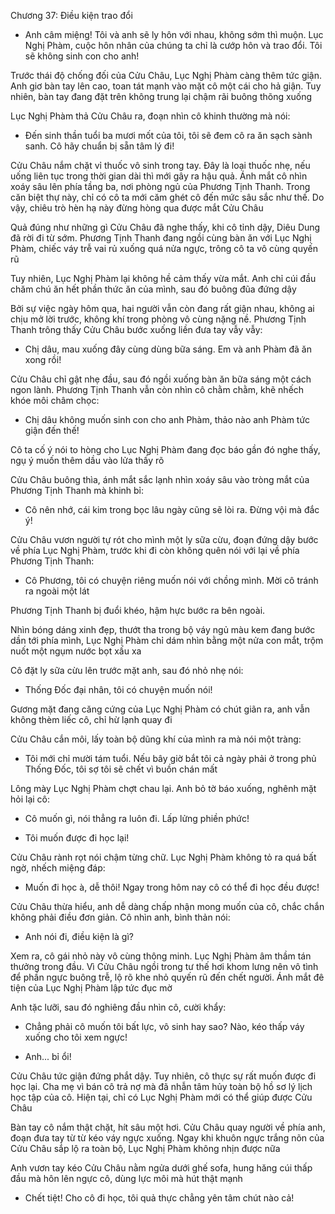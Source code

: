




Chương 37: Điều kiện trao đổi

- Anh câm miệng! Tôi và anh sẽ ly hôn với nhau, không sớm thì muộn. Lục Nghị Phàm, cuộc hôn nhân của chúng ta chỉ là cướp hôn và trao đổi. Tôi sẽ không sinh con cho anh!

Trước thái độ chống đối của Cửu Châu, Lục Nghị Phàm càng thêm tức giận. Anh giơ bàn tay lên cao, toan tát mạnh vào mặt cô một cái cho hả giận. Tuy nhiên, bàn tay đang đặt trên không trung lại chậm rãi buông thõng xuống

Lục Nghị Phàm thả Cửu Châu ra, đoạn nhìn cô khinh thường mà nói:

- Đến sinh thần tuổi ba mươi mốt của tôi, tôi sẽ đem cô ra ăn sạch sành sanh. Cô hãy chuẩn bị sẵn tâm lý đi!

Cửu Châu nắm chặt vỉ thuốc vô sinh trong tay. Đây là loại thuốc nhẹ, nếu uống liên tục trong thời gian dài thì mới gây ra hậu quả. Ánh mắt cô nhìn xoáy sâu lên phía tầng ba, nơi phòng ngủ của Phương Tịnh Thanh. Trong căn biệt thự này, chỉ có cô ta mới căm ghét cô đến mức sâu sắc như thế. Do vậy, chiêu trò hèn hạ này đừng hòng qua được mắt Cửu Châu

Quả đúng như những gì Cửu Châu đã nghe thấy, khi cô tỉnh dậy, Diêu Dung đã rời đi từ sớm. Phương Tịnh Thanh đang ngồi cùng bàn ăn với Lục Nghị Phàm, chiếc váy trễ vai rủ xuống quá nửa ngực, trông cô ta vô cùng quyến rũ

Tuy nhiên, Lục Nghị Phàm lại không hề cảm thấy vừa mắt. Anh chỉ cúi đầu chăm chú ăn hết phần thức ăn của mình, sau đó buông đũa đứng dậy

Bởi sự việc ngày hôm qua, hai người vẫn còn đang rất giận nhau, không ai chịu mở lời trước, không khí trong phòng vô cùng nặng nề. Phương Tịnh Thanh trông thấy Cửu Châu bước xuống liền đưa tay vẫy vẫy:


- Chị dâu, mau xuống đây cùng dùng bữa sáng. Em và anh Phàm đã ăn xong rồi!

Cửu Châu chỉ gật nhẹ đầu, sau đó ngồi xuống bàn ăn bữa sáng một cách ngon lành. Phương Tịnh Thanh vẫn còn nhìn cô chằm chằm, khẽ nhếch khóe môi châm chọc:

- Chị dâu không muốn sinh con cho anh Phàm, thảo nào anh Phàm tức giận đến thế!

Cô ta cố ý nói to hòng cho Lục Nghị Phàm đang đọc báo gần đó nghe thấy, ngụ ý muốn thêm dầu vào lửa thấy rõ

Cửu Châu buông thìa, ánh mắt sắc lạnh nhìn xoáy sâu vào tròng mắt của Phương Tịnh Thanh mà khinh bỉ:

- Cô nên nhớ, cái kim trong bọc lâu ngày cũng sẽ lòi ra. Đừng vội mà đắc ý!

Cửu Châu vươn người tự rót cho mình một ly sữa cừu, đoạn đứng dậy bước về phía Lục Nghị Phàm, trước khi đi còn không quên nói với lại về phía Phương Tịnh Thanh:

- Cô Phương, tôi có chuyện riêng muốn nói với chồng mình. Mời cô tránh ra ngoài một lát

Phương Tịnh Thanh bị đuổi khéo, hậm hực bước ra bên ngoài.

Nhìn bóng dáng xinh đẹp, thướt tha trong bộ váy ngủ màu kem đang bước dần tới phía mình, Lục Nghị Phàm chỉ dám nhìn bằng một nửa con mắt, trộm nuốt một ngụm nước bọt xấu xa

Cô đặt ly sữa cừu lên trước mặt anh, sau đó nhỏ nhẹ nói:


- Thống Đốc đại nhân, tôi có chuyện muốn nói!

Gương mặt đang căng cứng của Lục Nghị Phàm có chút giãn ra, anh vẫn không thèm liếc cô, chỉ hừ lạnh quay đi

Cửu Châu cắn môi, lấy toàn bộ dũng khí của mình ra mà nói một tràng:

- Tôi mới chỉ mười tám tuổi. Nếu bây giờ bắt tôi cả ngày phải ở trong phủ Thống Đốc, tôi sợ tôi sẽ chết vì buồn chán mất

Lông mày Lục Nghị Phàm chợt chau lại. Anh bỏ tờ báo xuống, nghênh mặt hỏi lại cô:

- Cô muốn gì, nói thẳng ra luôn đi. Lấp lửng phiền phức!

- Tôi muốn được đi học lại!

Cửu Châu rành rọt nói chậm từng chữ. Lục Nghị Phàm không tỏ ra quá bất ngờ, nhếch miệng đáp:

- Muốn đi học à, dễ thôi! Ngay trong hôm nay cô có thể đi học đều được!

Cửu Châu thừa hiểu, anh dễ dàng chấp nhận mong muốn của cô, chắc chắn không phải điều đơn giản. Cô nhìn anh, bình thản nói:

- Anh nói đi, điều kiện là gì?

Xem ra, cô gái nhỏ này vô cùng thông minh. Lục Nghị Phàm âm thầm tán thưởng trong đầu. Vì Cửu Châu ngồi trong tư thế hơi khom lưng nên vô tình để phần ngực buông trễ, lộ rõ khe nhỏ quyến rũ đến chết người. Ánh mắt đê tiện của Lục Nghị Phàm lập tức đục mờ

Anh tặc lưỡi, sau đó nghiêng đầu nhìn cô, cười khẩy:

- Chẳng phải cô muốn tôi bất lực, vô sinh hay sao? Nào, kéo thấp váy xuống cho tôi xem ngực!

- Anh... bỉ ổi!

Cửu Châu tức giận đứng phắt dậy. Tuy nhiên, cô thực sự rất muốn được đi học lại. Cha mẹ vì bán cô trả nợ mà đã nhẫn tâm hủy toàn bộ hồ sơ lý lịch học tập của cô. Hiện tại, chỉ có Lục Nghị Phàm mới có thể giúp được Cửu Châu

Bàn tay cô nắm thật chặt, hít sâu một hơi. Cửu Châu quay người về phía anh, đoạn đưa tay từ từ kéo váy ngực xuống. Ngay khi khuôn ngực trắng nõn của Cửu Châu sắp lộ ra toàn bộ, Lục Nghị Phàm không nhịn được nữa

Anh vươn tay kéo Cửu Châu nằm ngửa dưới ghế sofa, hung hăng cúi thấp đầu mà hôn lên ngực cô, dùng lực môi mà hút thật mạnh

- Chết tiệt! Cho cô đi học, tôi quả thực chẳng yên tâm chút nào cả!




